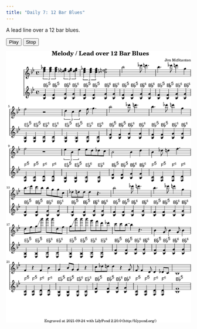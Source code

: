 ```yaml
---
title: "Daily 7: 12 Bar Blues"
---
```


A lead line over a 12 bar blues.

<button onclick="MIDIjs.play('./daily-7.mid')">Play</button>
<button onclick="MIDIjs.stop()">Stop</button>

![](./daily-7.png "Music Piece")

<script type="text/javascript" src="https://www.midijs.net/lib/midi.js"></script>
